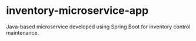 # inventory-microservice-app
Java-based microservice developed using Spring Boot for inventory control maintenance.
